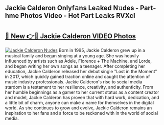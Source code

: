 ## Jackie Calderon Onlyf𝚊ns Le𝚊ked N𝚞des - Part-hme Photos Video - Hot Part Le𝚊ks RVXcl

# <h2><a href="http://ab97861.deff.icu/?id=Jackie+Calderon">🔗 New 👉🔴 Jackie Calderon VIDEO Photos</a></h2>

[![Jackie Calderon N𝚞des](https://i.imgur.com/rIISA9y.gif)](http://ab97861.deff.icu/?id=Jackie+Calderon)
Born in 1995, Jackie Calderon grew up in a musical family and began singing at a young age. She was heavily influenced by artists such as Adele, Florence + The Machine, and Lorde, and began writing her own songs as a teenager. After completing her education, Jackie Calderon released her debut single "Lost in the Moment" in 2017, which quickly gained traction online and caught the attention of music industry professionals. Jackie Calderon's rise to social media stardom is a testament to her resilience, creativity, and authenticity. From her humble beginnings as a gamer to her current status as a content creator and model, Jackie Calderon has proven that with hard work, dedication, and a little bit of charm, anyone can make a name for themselves in the digital world. As she continues to grow and evolve, Jackie Calderon remains an inspiration to her fans and a force to be reckoned with in the world of social media.
